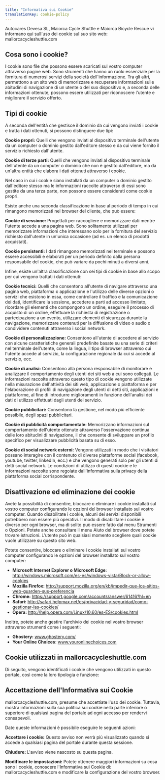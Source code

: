 ```yaml
---
title: "Informativa sui Cookie"
translationKey: cookie-policy
---
```


Autocares Devesa SL, Maiorca Cycle Shuttle e Maiorca Bicycle Rescue vi informano qui sull'uso dei cookie sul suo sito web: mallorcacycleshuttle.com

## Cosa sono i cookie?

I cookie sono file che possono essere scaricati sul vostro computer attraverso pagine web. Sono strumenti che hanno un ruolo essenziale per la fornitura di numerosi servizi della società dell'informazione. Tra gli altri, permettono a un sito web di memorizzare e recuperare informazioni sulle abitudini di navigazione di un utente o del suo dispositivo e, a seconda delle informazioni ottenute, possono essere utilizzati per riconoscere l'utente e migliorare il servizio offerto.

## Tipi di cookie

A seconda dell'entità che gestisce il dominio da cui vengono inviati i cookie e tratta i dati ottenuti, si possono distinguere due tipi:

**Cookie propri:** Quelli che vengono inviati al dispositivo terminale dell'utente da un computer o dominio gestito dall'editore stesso e da cui viene fornito il servizio richiesto dall'utente.

**Cookie di terze parti:** Quelli che vengono inviati al dispositivo terminale dell'utente da un computer o dominio che non è gestito dall'editore, ma da un'altra entità che elabora i dati ottenuti attraverso i cookie.

Nel caso in cui i cookie siano installati da un computer o dominio gestito dall'editore stesso ma le informazioni raccolte attraverso di essi sono gestite da una terza parte, non possono essere considerati come cookie propri.

Esiste anche una seconda classificazione in base al periodo di tempo in cui rimangono memorizzati nel browser del cliente, che può essere:

**Cookie di sessione:** Progettati per raccogliere e memorizzare dati mentre l'utente accede a una pagina web. Sono solitamente utilizzati per memorizzare informazioni che interessano solo per la fornitura del servizio richiesto dall'utente in un'unica occasione (ad es. un elenco di prodotti acquistati).

**Cookie persistenti:** I dati rimangono memorizzati nel terminale e possono essere accessibili e elaborati per un periodo definito dalla persona responsabile del cookie, che può variare da pochi minuti a diversi anni.

Infine, esiste un'altra classificazione con sei tipi di cookie in base allo scopo per cui vengono trattati i dati ottenuti:

**Cookie tecnici:** Quelli che consentono all'utente di navigare attraverso una pagina web, piattaforma o applicazione e l'utilizzo delle diverse opzioni o servizi che esistono in essa, come controllare il traffico e la comunicazione dei dati, identificare la sessione, accedere a parti ad accesso limitato, ricordare gli elementi che compongono un ordine, eseguire il processo di acquisto di un ordine, effettuare la richiesta di registrazione o partecipazione a un evento, utilizzare elementi di sicurezza durante la navigazione, memorizzare contenuti per la diffusione di video o audio o condividere contenuti attraverso i social network.

**Cookie di personalizzazione:** Consentono all'utente di accedere al servizio con alcune caratteristiche generali predefinite basate su una serie di criteri nel terminale dell'utente, come la lingua, il tipo di browser attraverso cui l'utente accede al servizio, la configurazione regionale da cui si accede al servizio, ecc.

**Cookie di analisi:** Consentono alla persona responsabile di monitorare e analizzare il comportamento degli utenti dei siti web a cui sono collegati. Le informazioni raccolte attraverso questo tipo di cookie vengono utilizzate nella misurazione dell'attività dei siti web, applicazione o piattaforma e per l'elaborazione di profili di navigazione degli utenti di detti siti, applicazioni e piattaforme, al fine di introdurre miglioramenti in funzione dell'analisi dei dati di utilizzo effettuati dagli utenti del servizio.

**Cookie pubblicitari:** Consentono la gestione, nel modo più efficiente possibile, degli spazi pubblicitari.

**Cookie di pubblicità comportamentale:** Memorizzano informazioni sul comportamento dell'utente ottenute attraverso l'osservazione continua delle loro abitudini di navigazione, il che consente di sviluppare un profilo specifico per visualizzare pubblicità basata su di esso.

**Cookie di social network esterni:** Vengono utilizzati in modo che i visitatori possano interagire con il contenuto di diverse piattaforme social (facebook, youtube, twitter, linkedIn, ecc.) e che vengono generati solo per gli utenti di detti social network. Le condizioni di utilizzo di questi cookie e le informazioni raccolte sono regolate dall'informativa sulla privacy della piattaforma social corrispondente.

## Disattivazione ed eliminazione dei cookie

Avete la possibilità di consentire, bloccare o eliminare i cookie installati sul vostro computer configurando le opzioni del browser installato sul vostro computer. Quando disabilitate i cookie, alcuni dei servizi disponibili potrebbero non essere più operativi. Il modo di disabilitare i cookie è diverso per ogni browser, ma di solito può essere fatto dal menu Strumenti o Opzioni. Potete anche consultare il menu Aiuto del browser dove potete trovare istruzioni. L'utente può in qualsiasi momento scegliere quali cookie vuole utilizzare su questo sito web.

Potete consentire, bloccare o eliminare i cookie installati sul vostro computer configurando le opzioni del browser installato sul vostro computer:

- **Microsoft Internet Explorer o Microsoft Edge:** http://windows.microsoft.com/es-es/windows-vista/Block-or-allow-cookies
- **Mozilla Firefox:** http://support.mozilla.org/en/kb/impedir-que-los-sitios-web-guarden-sus-preferencia
- **Chrome:** https://support.google.com/accounts/answer/61416?hl=en
- **Safari:** http://safari.helpmax.net/es/privacidad-y-seguridad/como-gestionar-las-cookies/
- **Opera:** http://help.opera.com/Linux/10.60/es-ES/cookies.html

Inoltre, potete anche gestire l'archivio dei cookie nel vostro browser attraverso strumenti come i seguenti:

- **Ghostery:** www.ghostery.com/
- **Your Online Choices:** www.youronlinechoices.com

## Cookie utilizzati in mallorcacycleshuttle.com

Di seguito, vengono identificati i cookie che vengono utilizzati in questo portale, così come la loro tipologia e funzione:

## Accettazione dell'Informativa sui Cookie

mallorcacycleshuttle.com, presume che accettiate l'uso dei cookie. Tuttavia, mostra informazioni sulla sua politica sui cookie nella parte inferiore o superiore di qualsiasi pagina del portale ad ogni accesso per rendervi consapevoli.

Date queste informazioni è possibile eseguire le seguenti azioni:

**Accettare i cookie:** Questo avviso non verrà più visualizzato quando si accede a qualsiasi pagina del portale durante questa sessione.

**Chiudere:** L'avviso viene nascosto su questa pagina.

**Modificare le impostazioni:** Potete ottenere maggiori informazioni su cosa sono i cookie, conoscere l'Informativa sui Cookie di: mallorcacycleshuttle.com e modificare la configurazione del vostro browser.
